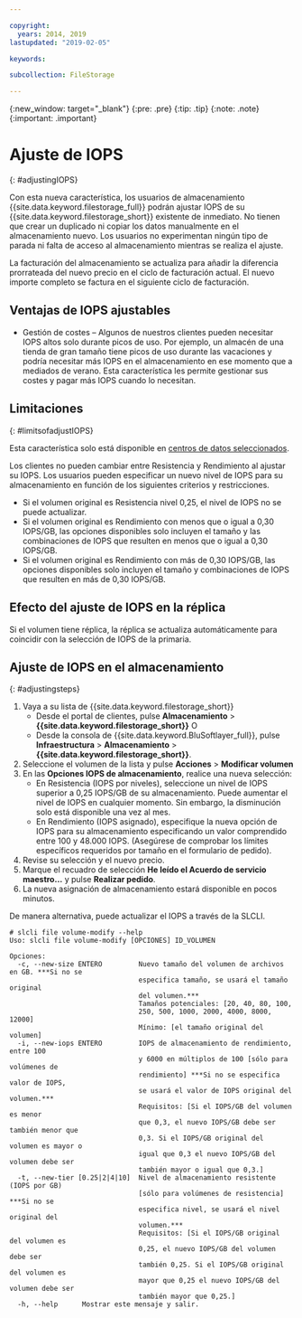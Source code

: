 ```yaml
---

copyright:
  years: 2014, 2019
lastupdated: "2019-02-05"

keywords:

subcollection: FileStorage

---
```

{:new_window: target="_blank"}
{:pre: .pre}
{:tip: .tip}
{:note: .note}
{:important: .important}

# Ajuste de IOPS
{: #adjustingIOPS}

Con esta nueva característica, los usuarios de almacenamiento {{site.data.keyword.filestorage_full}} podrán ajustar IOPS de su {{site.data.keyword.filestorage_short}} existente de inmediato. No tienen que crear un duplicado ni copiar los datos manualmente en el almacenamiento nuevo. Los usuarios no experimentan ningún tipo de parada ni falta de acceso al almacenamiento mientras se realiza el ajuste.

La facturación del almacenamiento se actualiza para añadir la diferencia prorrateada del nuevo precio en el ciclo de facturación actual. El nuevo importe completo se factura en el siguiente ciclo de facturación.


## Ventajas de IOPS ajustables

- Gestión de costes – Algunos de nuestros clientes pueden necesitar IOPS altos solo durante picos de uso. Por ejemplo, un almacén de una tienda de gran tamaño tiene picos de uso durante las vacaciones y podría necesitar más IOPS en el almacenamiento en ese momento que a mediados de verano. Esta característica les permite gestionar sus costes y pagar más IOPS cuando lo necesitan.

## Limitaciones
{: #limitsofadjustIOPS}

Esta característica solo está disponible en [centros de datos seleccionados](/docs/infrastructure/FileStorage?topic=FileStorage-news).

Los clientes no pueden cambiar entre Resistencia y Rendimiento al ajustar su IOPS. Los usuarios pueden especificar un nuevo nivel de IOPS para su almacenamiento en función de los siguientes criterios y restricciones.

- Si el volumen original es Resistencia nivel 0,25, el nivel de IOPS no se puede actualizar.
- Si el volumen original es Rendimiento con menos que o igual a 0,30 IOPS/GB, las opciones disponibles solo incluyen el tamaño y las combinaciones de IOPS que resulten en menos que o igual a 0,30 IOPS/GB.
- Si el volumen original es Rendimiento con más de 0,30 IOPS/GB, las opciones disponibles solo incluyen el tamaño y combinaciones de IOPS que resulten en más de 0,30 IOPS/GB.

## Efecto del ajuste de IOPS en la réplica

Si el volumen tiene réplica, la réplica se actualiza automáticamente para coincidir con la selección de IOPS de la primaria.

## Ajuste de IOPS en el almacenamiento
{: #adjustingsteps}

1. Vaya a su lista de {{site.data.keyword.filestorage_short}}
    - Desde el portal de clientes, pulse **Almacenamiento** > **{{site.data.keyword.filestorage_short}}** O
    - Desde la consola de {{site.data.keyword.BluSoftlayer_full}}, pulse **Infraestructura** > **Almacenamiento** > **{{site.data.keyword.filestorage_short}}**.
2. Seleccione el volumen de la lista y pulse **Acciones** > **Modificar volumen**
3. En las **Opciones IOPS de almacenamiento**, realice una nueva selección:
    - En Resistencia (IOPS por niveles), seleccione un nivel de IOPS superior a 0,25 IOPS/GB de su almacenamiento. Puede aumentar el nivel de IOPS en cualquier momento. Sin embargo, la disminución solo está disponible una vez al mes.
    - En Rendimiento (IOPS asignado), especifique la nueva opción de IOPS para su almacenamiento especificando un valor comprendido entre 100 y 48.000 IOPS. (Asegúrese de comprobar los límites específicos requeridos por tamaño en el formulario de pedido).
4. Revise su selección y el nuevo precio.
5. Marque el recuadro de selección **He leído el Acuerdo de servicio maestro...** y pulse **Realizar pedido**.
6. La nueva asignación de almacenamiento estará disponible en pocos minutos.

De manera alternativa, puede actualizar el IOPS a través de la SLCLI.
```
# slcli file volume-modify --help
Uso: slcli file volume-modify [OPCIONES] ID_VOLUMEN

Opciones:
  -c, --new-size ENTERO         Nuevo tamaño del volumen de archivos en GB. ***Si no se
                                especifica tamaño, se usará el tamaño original
                                del volumen.***
                                Tamaños potenciales: [20, 40, 80, 100,
                                250, 500, 1000, 2000, 4000, 8000, 12000]
                                Mínimo: [el tamaño original del volumen]
  -i, --new-iops ENTERO         IOPS de almacenamiento de rendimiento, entre 100
                                y 6000 en múltiplos de 100 [sólo para volúmenes de
                                rendimiento] ***Si no se especifica valor de IOPS,
                                se usará el valor de IOPS original del volumen.***
                                Requisitos: [Si el IOPS/GB del volumen es menor
                                que 0,3, el nuevo IOPS/GB debe ser también menor que
                                0,3. Si el IOPS/GB original del volumen es mayor o
                                igual que 0,3 el nuevo IOPS/GB del volumen debe ser
                                también mayor o igual que 0,3.]
  -t, --new-tier [0.25|2|4|10]  Nivel de almacenamiento resistente (IOPS por GB)
                                [sólo para volúmenes de resistencia] ***Si no se
                                especifica nivel, se usará el nivel original del
                                volumen.***
                                Requisitos: [Si el IOPS/GB original del volumen es
                                0,25, el nuevo IOPS/GB del volumen debe ser
                                también 0,25. Si el IOPS/GB original del volumen es
                                mayor que 0,25 el nuevo IOPS/GB del volumen debe ser
                                también mayor que 0,25.]
  -h, --help      Mostrar este mensaje y salir.
```
